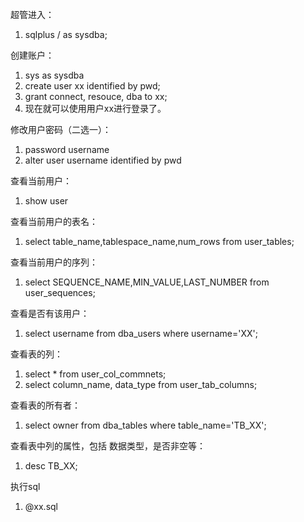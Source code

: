 超管进入：
1. sqlplus / as sysdba;

创建账户：
1. sys as sysdba
2. create user xx identified by pwd;
3. grant connect, resouce, dba to xx;
4. 现在就可以使用用户xx进行登录了。

修改用户密码（二选一）：
1. password username
2. alter user username identified by pwd

查看当前用户：
1. show user

查看当前用户的表名：
1. select table_name,tablespace_name,num_rows from user_tables;

查看当前用户的序列：
1. select SEQUENCE_NAME,MIN_VALUE,LAST_NUMBER from user_sequences;

查看是否有该用户：
1. select username from dba_users where username='XX';

查看表的列：
1. select * from user_col_commnets;
2. select column_name, data_type from user_tab_columns;

查看表的所有者：
1. select owner from dba_tables where table_name='TB_XX';

查看表中列的属性，包括 数据类型，是否非空等：
1. desc TB_XX;

执行sql
1. @xx.sql
